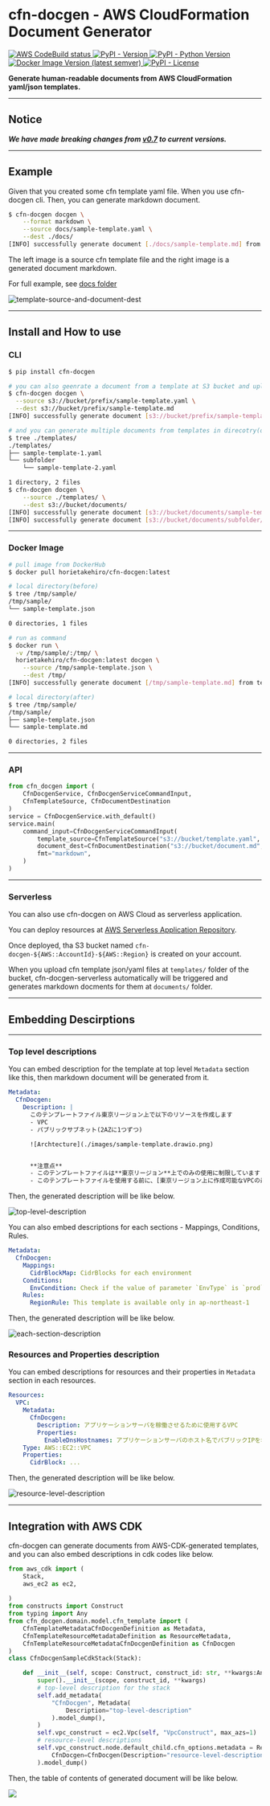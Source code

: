 # cfn-docgen - AWS CloudFormation Document Generator

<p align="left">
    <a href="https://pypi.org/project/cfn-docgen/">
        <img alt="AWS CodeBuild status" src="https://codebuild.ap-northeast-1.amazonaws.com/badges?uuid=eyJlbmNyeXB0ZWREYXRhIjoiOXljK25KclpqNzR3Zks0TFRQYTJvMWIvblNnenFDMDA4Z05NQitRUDI0aHZhMGNvckU2MWMrbkpMcVBBZldVQ1hSWHp0RVpuSkI4dE5wRWMxTm1HL0tjPSIsIml2UGFyYW1ldGVyU3BlYyI6IkRGMjUzSHZKMStNdWsxUFUiLCJtYXRlcmlhbFNldFNlcmlhbCI6MX0%3D&branch=release">
    </a>
    <a href="https://pypi.org/project/cfn-docgen/">
        <img alt="PyPI - Version" src="https://img.shields.io/pypi/v/cfn-docgen">
    </a>
    <a href="https://pypi.org/project/cfn-docgen/">
        <img alt="PyPI - Python Version" src="https://img.shields.io/pypi/pyversions/cfn-docgen">
    </a>
    <a href="https://hub.docker.com/r/horietakehiro/cfn-docgen/tags">
        <img alt="Docker Image Version (latest semver)" src="https://img.shields.io/docker/v/horietakehiro/cfn-docgen?label=docker">
    </a>
    <a href="https://pypi.org/project/cfn-docgen/">
        <img alt="PyPI - License" src="https://img.shields.io/pypi/l/cfn-docgen">
    </a>
</p>


**Generate human-readable documents from AWS CloudFormation yaml/json templates.**

---

## Notice

***We have made breaking changes from [v0.7](https://github.com/horietakehiro/cfn-docgen/tree/v0.7) to current versions.***

---

## Example

Given that you created some cfn template yaml file. When you use cfn-docgen cli. Then, you can generate markdown document. 

```Bash
$ cfn-docgen docgen \
    --format markdown \
    --source docs/sample-template.yaml \
    --dest ./docs/
[INFO] successfully generate document [./docs/sample-template.md] from template [docs/sample-template.yaml]
```

The left image is a source cfn template file and the right image is a generated document markdown.

For full example, see [docs folder](./docs/)

![template-source-and-document-dest](./docs/images/source-template-and-dest-document.png)

---

## Install and How to use

### CLI

```Bash
$ pip install cfn-docgen

# you can also geenrate a document from a template at S3 bucket and upload it directory.
$ cfn-docgen docgen \
  --source s3://bucket/prefix/sample-template.yaml \
  --dest s3://bucket/prefix/sample-template.md
[INFO] successfully generate document [s3://bucket/prefix/sample-template.md] from template [s3://bucket/prefix/sample-template.yaml]

# and you can generate multiple documents from templates in direcotry(or s3 bucket prefix) at once
$ tree ./templates/
./templates/
├── sample-template-1.yaml
└── subfolder
    └── sample-template-2.yaml

1 directory, 2 files
$ cfn-docgen docgen \
    --source ./templates/ \
    --dest s3://bucket/documents/
[INFO] successfully generate document [s3://bucket/documents/sample-template-1.md] from template [./templates/sample-template-1.yaml]
[INFO] successfully generate document [s3://bucket/documents/subfolder/sample-template-2.md] from template [./templates/subfolder/sample-template-2.yaml]
```

---

### Docker Image

```Bash
# pull image from DockerHub
$ docker pull horietakehiro/cfn-docgen:latest

# local directory(before)
$ tree /tmp/sample/
/tmp/sample/
└── sample-template.json

0 directories, 1 files

# run as command
$ docker run \
  -v /tmp/sample/:/tmp/ \
  horietakehiro/cfn-docgen:latest docgen \
    --source /tmp/sample-template.json \
    --dest /tmp/
[INFO] successfully generate document [/tmp/sample-template.md] from template [/tmp/sample-template.json]

# local directory(after)
$ tree /tmp/sample/
/tmp/sample/
├── sample-template.json
└── sample-template.md

0 directories, 2 files
```

---

### API

```python
from cfn_docgen import (
    CfnDocgenService, CfnDocgenServiceCommandInput,
    CfnTemplateSource, CfnDocumentDestination
)
service = CfnDocgenService.with_default()
service.main(
    command_input=CfnDocgenServiceCommandInput(
        template_source=CfnTemplateSource("s3://bucket/template.yaml", service.context),
        document_dest=CfnDocumentDestination("s3://bucket/document.md", service.context),
        fmt="markdown",
    )
)
```

---

### Serverless

You can also use cfn-docgen on AWS Cloud as serverless application.

You can deploy resources at [AWS Serverless Application Repository](https://ap-northeast-1.console.aws.amazon.com/lambda/home?region=ap-northeast-1#/create/app?applicationId=arn:aws:serverlessrepo:ap-northeast-1:382098889955:applications/cfn-docgen-serverless).

Once deployed, tha S3 bucket named `cfn-docgen-${AWS::AccountId}-${AWS::Region}` is created on your account.

When you upload cfn template json/yaml files at `templates/` folder of the bucket, cfn-docgen-serverless automatically will be triggered and generates markdown docments for them at `documents/` folder.

---

## Embedding Descirptions

---

### Top level descriptions

You can embed description for the template at top level `Metadata` section like this, then markdown document will be generated from it.

```Yaml
Metadata:
  CfnDocgen:
    Description: |
      このテンプレートファイル東京リージョン上で以下のリソースを作成します
      - VPC
      - パブリックサブネット(2AZに1つずつ)

      ![Archtecture](./images/sample-template.drawio.png)


      **注意点**
      - このテンプレートファイルは**東京リージョン**上でのみの使用に制限しています
      - このテンプレートファイルを使用する前に、[東京リージョン上に作成可能なVPCの最大数の設定](https://ap-northeast-1.console.aws.amazon.com/servicequotas/home/services/vpc/quotas/L-F678F1CE)を確認することを推奨します(デフォルトは5VPC)**
```

Then, the generated description will be like below.

![top-level-description](./docs/images/top-level-description.png)

You can also embed descriptions for each sections - Mappings, Conditions, Rules.

```Yaml
Metadata:
  CfnDocgen:
    Mappings:
      CidrBlockMap: CidrBlocks for each environment
    Conditions:
      EnvCondition: Check if the value of parameter `EnvType` is `prod`
    Rules:
      RegionRule: This template is available only in ap-northeast-1
```

Then, the generated description will be like below.

![each-section-description](./docs/images/each-section-description.png)

### Resources and Properties description

You can embed descriptions for resources and their properties in `Metadata` section in each resources.

```Yaml
Resources: 
  VPC:
    Metadata:
      CfnDocgen:
        Description: アプリケーションサーバを稼働させるために使用するVPC
        Properties:
          EnableDnsHostnames: アプリケーションサーバのホスト名でパブリックIPを名前解決できるように有効化する
    Type: AWS::EC2::VPC
    Properties: 
      CidrBlock: ...
```

Then, the generated description will be like below.

![resource-level-description](./docs/images/resource-level-description.png)

---

## Integration with AWS CDK

cfn-docgen can generate documents from AWS-CDK-generated templates, and you can also embed descriptions in cdk codes like below.

```Python
from aws_cdk import (
    Stack,
    aws_ec2 as ec2,
    
)
from constructs import Construct
from typing import Any
from cfn_docgen.domain.model.cfn_template import (
    CfnTemplateMetadataCfnDocgenDefinition as Metadata,
    CfnTemplateResourceMetadataDefinition as ResourceMetadata,
    CfnTemplateResourceMetadataCfnDocgenDefinition as CfnDocgen
)
class CfnDocgenSampleCdkStack(Stack):

    def __init__(self, scope: Construct, construct_id: str, **kwargs:Any) -> None:
        super().__init__(scope, construct_id, **kwargs)
        # top-level description for the stack
        self.add_metadata(
            "CfnDocgen", Metadata(
                Description="top-level-description"
            ).model_dump(),
        )
        self.vpc_construct = ec2.Vpc(self, "VpcConstruct", max_azs=1)
        # resource-level descriptions
        self.vpc_construct.node.default_child.cfn_options.metadata = ResourceMetadata(
            CfnDocgen=CfnDocgen(Description="resource-level-description")
        ).model_dump()

```

Then, the table of contents of generated document will be like below.

![](./docs/images/table-of-contents-from-cdk-generated-template.png)